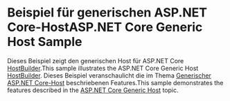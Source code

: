 # <a name="aspnet-core-generic-host-sample"></a><span data-ttu-id="45472-101">Beispiel für generischen ASP.NET Core-Host</span><span class="sxs-lookup"><span data-stu-id="45472-101">ASP.NET Core Generic Host Sample</span></span>

<span data-ttu-id="45472-102">Dieses Beispiel zeigt den generischen Host für ASP.NET Core [HostBuilder](https://docs.microsoft.com/dotnet/api/microsoft.extensions.hosting.ihostedservice).</span><span class="sxs-lookup"><span data-stu-id="45472-102">This sample illustrates the ASP.NET Core Generic Host [HostBuilder](https://docs.microsoft.com/dotnet/api/microsoft.extensions.hosting.ihostedservice).</span></span> <span data-ttu-id="45472-103">Dieses Beispiel veranschaulicht die im Thema [Generischer ASP.NET Core-Host](https://docs.microsoft.com/aspnet/core/fundamentals/host/generic-host) beschriebenen Features.</span><span class="sxs-lookup"><span data-stu-id="45472-103">This sample demonstrates the features described in the [ASP.NET Core Generic Host](https://docs.microsoft.com/aspnet/core/fundamentals/host/generic-host) topic.</span></span>
